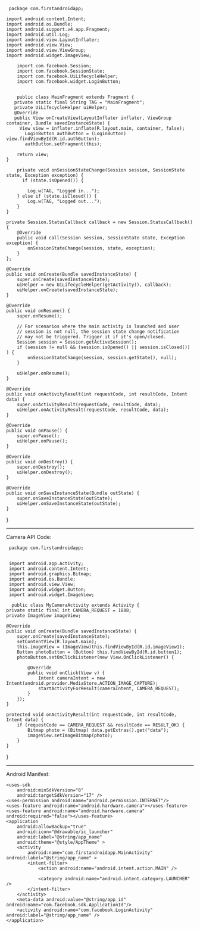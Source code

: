      package com.firstandroidapp;

    import android.content.Intent;
    import android.os.Bundle;
    import android.support.v4.app.Fragment;
    import android.util.Log;
    import android.view.LayoutInflater;
    import android.view.View;
    import android.view.ViewGroup;
    import android.widget.ImageView;

        import com.facebook.Session;
        import com.facebook.SessionState;
        import com.facebook.UiLifecycleHelper;
        import com.facebook.widget.LoginButton;


        public class MainFragment extends Fragment {
       private static final String TAG = "MainFragment";
       private UiLifecycleHelper uiHelper;
       @Override
       public View onCreateView(LayoutInflater inflater, ViewGroup container, Bundle savedInstanceState) {
         View view = inflater.inflate(R.layout.main, container, false);
           LoginButton authButton = (LoginButton) view.findViewById(R.id.authButton);
           authButton.setFragment(this);

        return view;
    }

        private void onSessionStateChange(Session session, SessionState state, Exception exception) {
          if (state.isOpened()) {
        	
            Log.w(TAG, "Logged in...");
        } else if (state.isClosed()) {
            Log.w(TAG, "Logged out...");
        }
    }

    private Session.StatusCallback callback = new Session.StatusCallback() {
        @Override
        public void call(Session session, SessionState state, Exception exception) {
            onSessionStateChange(session, state, exception);
        }
    };

    @Override
    public void onCreate(Bundle savedInstanceState) {
        super.onCreate(savedInstanceState);
        uiHelper = new UiLifecycleHelper(getActivity(), callback);
        uiHelper.onCreate(savedInstanceState);
    }

    @Override
    public void onResume() {
        super.onResume();

        // For scenarios where the main activity is launched and user
        // session is not null, the session state change notification
        // may not be triggered. Trigger it if it's open/closed.
        Session session = Session.getActiveSession();
        if (session != null && (session.isOpened() || session.isClosed()) ) {
            onSessionStateChange(session, session.getState(), null);
        }

        uiHelper.onResume();
    }

    @Override
    public void onActivityResult(int requestCode, int resultCode, Intent data) {
        super.onActivityResult(requestCode, resultCode, data);
        uiHelper.onActivityResult(requestCode, resultCode, data);
    }

    @Override
    public void onPause() {
        super.onPause();
        uiHelper.onPause();
    }

    @Override
    public void onDestroy() {
        super.onDestroy();
        uiHelper.onDestroy();
    }

    @Override
    public void onSaveInstanceState(Bundle outState) {
        super.onSaveInstanceState(outState);
        uiHelper.onSaveInstanceState(outState);
    }


}
_________________________________________________

Camera API Code: 

     package com.firstandroidapp;


     import android.app.Activity;
     import android.content.Intent;
     import android.graphics.Bitmap;
     import android.os.Bundle;
     import android.view.View;
     import android.widget.Button;
     import android.widget.ImageView;

      public class MyCameraActivity extends Activity {
    private static final int CAMERA_REQUEST = 1888; 
    private ImageView imageView;

    @Override
    public void onCreate(Bundle savedInstanceState) {
        super.onCreate(savedInstanceState);
        setContentView(R.layout.main);
        this.imageView = (ImageView)this.findViewById(R.id.imageView1);
        Button photoButton = (Button) this.findViewById(R.id.button1);
        photoButton.setOnClickListener(new View.OnClickListener() {

            @Override
            public void onClick(View v) {
                Intent cameraIntent = new Intent(android.provider.MediaStore.ACTION_IMAGE_CAPTURE); 
                startActivityForResult(cameraIntent, CAMERA_REQUEST); 
            }
        });
    }

    protected void onActivityResult(int requestCode, int resultCode, Intent data) {  
        if (requestCode == CAMERA_REQUEST && resultCode == RESULT_OK) {  
            Bitmap photo = (Bitmap) data.getExtras().get("data"); 
            imageView.setImageBitmap(photo);
        }  
    } 
}
_____________________________

Android Manifest: 

<?xml version="1.0" encoding="utf-8"?>
<manifest xmlns:android="http://schemas.android.com/apk/res/android"
    package="com.firstandroidapp"
    android:versionCode="1"
    android:versionName="1.0" >

    <uses-sdk
        android:minSdkVersion="8"
        android:targetSdkVersion="17" />
    <uses-permission android:name="android.permission.INTERNET"/>
    <uses-feature android:name="android.hardware.camera"></uses-feature> 
    <uses-feature android:name="android.hardware.camera" android:required="false"></uses-feature>
    <application
        android:allowBackup="true"
        android:icon="@drawable/ic_launcher"
        android:label="@string/app_name"
        android:theme="@style/AppTheme" >
        <activity
            android:name="com.firstandroidapp.MainActivity" android:label="@string/app_name" >
            <intent-filter>
                <action android:name="android.intent.action.MAIN" />

                <category android:name="android.intent.category.LAUNCHER" />
            </intent-filter>
        </activity>
        <meta-data android:value="@string/app_id" android:name="com.facebook.sdk.ApplicationId"/>
        <activity android:name="com.facebook.LoginActivity" android:label="@string/app_name" /> 
    </application>

</manifest>
